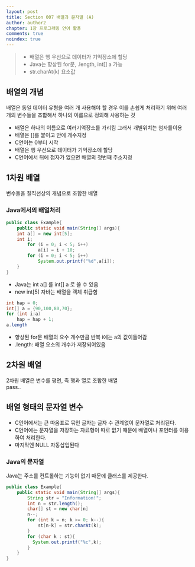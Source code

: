 ```yaml
---
layout: post
title: Section 007 배열과 문자열 (A)
author: author2
chapter: 1장 프로그래밍 언어 활용
comments: true
noindex: true
---
```

>- 배열은 행 우선으로 데이터가 기억장소에 할당
>- Java는 향상된 for문, .length, int[] a 가능
>- str.charAt(k) 요소값 

## 배열의 개념

배열은 동일 데이터 유형을 여러 개 사용해야 할 경우 이를 손쉽게 처리하기 위해 여러 개의 변수들을 조합해서 하나의 이름으로 정의해 사용하는 것

- 배열은 하나의 이름으로 여러기억장소를 가리킴 그래서 개별위치는 첨자를이용
- 배열은 []를 붙이고 안에 개수지정
- C언어는 0부터 시작
- 배열은 행 우선으로 데이터가 기억장소에 할당
- C언어에서 뒤에 첨자가 없으면 배열의 첫번째 주소지정

## 1차원 배열

변수들을 질직선상의 개념으로 조합한 배열    

### Java에서의 배열처리

``` Java
public class Example{
    public static void main(String[] args){
    int a[] = new int[5];
    int i;
        for (i = 0; i < 5; i++)
            a[i] = i + 10;
        for (i = 0; i < 5; i++)
            System.out.printf("%d",a[i]);
    }
}
```
- Java는 int a[] 를 int[] a 로 쓸 수 있음
- new int[5] 자바는 배열을 객체 취급함

``` Java
int hap = 0;
int[] a = {90,100,80,70};
for (int i:a)
    hap = hap + 1;
a.length
```
- 향상된 for문 배열의 요수 개수만큼 반복 i에는 a의 값이들어감
- .length: 배열 요소의 개수가 저장되어있음

## 2차원 배열

2차원 배열은 변수를 평면, 즉 행과 열로 조합한 배열    
pass..

## 배열 형태의 문자열 변수

- C언어에서는 큰 따옴표로 묶인 글자는 글자 수 관계없이 문자열로 처리된다.
- C언어에는 문자열을 저장하는 자료형이 따로 없기 때문에 배열이나 포인터를 이용하여 처리한다.
- 마지막엔 NULL 자동삽입된다

### Java의 문자열

Java는 주소를 컨트롤하는 기능이 없기 때문에 클래스를 제공한다.

``` Java
public class Example{
    public static void main(String[] args){
        String str = "Information!";
        int n = str.length();
        char[] st = new char[n]
        n--;
        for (int k = n; k >= 0; k--){
            st[n-k] = str.charAt(k);
        }
        for (char k : st){
          System.out.printf("%c",k);
        }
    }
}
```
